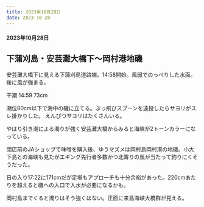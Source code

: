 ```yaml
---
title: 2023年10月28日
date: 2023-10-28
---
```

#### 2023年10月28日

## 下蒲刈島・安芸灘大橋下〜岡村港地磯

安芸灘大橋下に見える下蒲刈島道路端。14:58開始。風弱でのっぺりした水面。後に風が強まる。

干潮 14:59 73cm 

潮位80cm以下で海中の磯に立てる。ぶっ飛びスプーンを遠投したらサヨリがスレ掛かりした。
えんぴつサヨリはたくさんいる。

やはり引き潮による濁りが強く安芸灘大橋からみると海峡が2トーンカラーになっている。

閉店前のJAショップで味噌を購入後、ゆうマズメは岡村島岡村港の地磯。小大下島との海峡も見たがエギング先行者多数かつ北寄りの風が当たって釣りにくそうだった。

日の入り17:22に171cmだが足場もアプローチも十分余裕があった。220cmあたりを超えると磯への入口で入水が必要になるかも。

岡村島までくると濁りはそう強くはない。正面に来島海峡大橋群が見える。